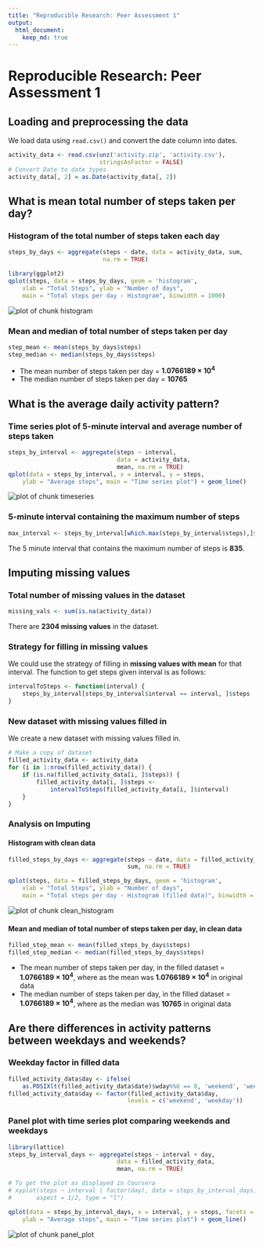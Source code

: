 ```yaml
---
title: "Reproducible Research: Peer Assessment 1"
output:
  html_document:
    keep_md: true
---
```


# Reproducible Research: Peer Assessment 1

## Loading and preprocessing the data

We load data using `read.csv()` and convert the date column into dates.


```r
activity_data <- read.csv(unz('activity.zip', 'activity.csv'),
                          stringsAsFactor = FALSE)
# Convert Date to date types
activity_data[, 2] = as.Date(activity_data[, 2])
```

## What is mean total number of steps taken per day?

### Histogram of the total number of steps taken each day


```r
steps_by_days <- aggregate(steps ~ date, data = activity_data, sum,
                           na.rm = TRUE)

library(ggplot2)
qplot(steps, data = steps_by_days, geom = 'histogram',
    xlab = "Total Steps", ylab = "Number of days",
    main = "Total steps per day - Histogram", binwidth = 1000)
```

![plot of chunk histogram](figure/histogram-1.png) 

### Mean and median of total number of steps taken per day


```r
step_mean <- mean(steps_by_days$steps)
step_median <- median(steps_by_days$steps)
```
* The mean number of steps taken per day = **1.0766189 &times; 10<sup>4</sup>**
* The median number of steps taken per day = **10765**


## What is the average daily activity pattern?

### Time series plot of 5-minute interval and average number of steps taken


```r
steps_by_interval <- aggregate(steps ~ interval,
                               data = activity_data,
                               mean, na.rm = TRUE)
qplot(data = steps_by_interval, x = interval, y = steps,
    ylab = "Average steps", main = "Time series plot") + geom_line()
```

![plot of chunk timeseries](figure/timeseries-1.png) 

### 5-minute interval containing the maximum number of steps


```r
max_interval <- steps_by_interval[which.max(steps_by_interval$steps),]$interval
```
The 5 minute interval that contains the maximum number of steps is
**835**.

## Imputing missing values

### Total number of missing values in the dataset


```r
missing_vals <- sum(is.na(activity_data))
```
There are **2304 missing values** in the dataset.

### Strategy for filling in missing values

We could use the strategy of filling in **missing values with mean** for that
 interval. The function to get steps given interval is as follows:


```r
intervalToSteps <- function(interval) {
    steps_by_interval[steps_by_interval$interval == interval, ]$steps
}
```

### New dataset with missing values filled in

We create a new dataset with missing values filled in.


```r
# Make a copy of dataset
filled_activity_data <- activity_data
for (i in 1:nrow(filled_activity_data)) {
    if (is.na(filled_activity_data[i, ]$steps)) {
        filled_activity_data[i, ]$steps <-
            intervalToSteps(filled_activity_data[i, ]$interval)
    }
}
```

### Analysis on Imputing

#### Histogram with clean data


```r
filled_steps_by_days <- aggregate(steps ~ date, data = filled_activity_data,
                                  sum, na.rm = TRUE)

qplot(steps, data = filled_steps_by_days, geom = 'histogram',
    xlab = "Total Steps", ylab = "Number of days",
    main = "Total steps per day - Histogram (filled data)", binwidth = 1000)
```

![plot of chunk clean_histogram](figure/clean_histogram-1.png) 

#### Mean and median of total number of steps taken per day, in clean data


```r
filled_step_mean <- mean(filled_steps_by_days$steps)
filled_step_median <- median(filled_steps_by_days$steps)
```
* The mean number of steps taken per day, in the filled dataset
= **1.0766189 &times; 10<sup>4</sup>**, where as the mean was **1.0766189 &times; 10<sup>4</sup>** in original data
* The median number of steps taken per day, in the filled dataset
= **1.0766189 &times; 10<sup>4</sup>**, where as the median was
**10765** in original data

## Are there differences in activity patterns between weekdays and weekends?

### Weekday factor in filled data


```r
filled_activity_data$day <- ifelse(
    as.POSIXlt(filled_activity_data$date)$wday%%6 == 0, 'weekend', 'weekday')
filled_activity_data$day <- factor(filled_activity_data$day,
                                  levels = c('weekend', 'weekday'))
```

### Panel plot with time series plot comparing weekends and weekdays


```r
library(lattice)
steps_by_interval_days <- aggregate(steps ~ interval + day,
                               data = filled_activity_data,
                               mean, na.rm = TRUE)

# To get the plot as displayed in Coursera
# xyplot(steps ~ interval | factor(day), data = steps_by_interval_days,
#       aspect = 1/2, type = "l")

qplot(data = steps_by_interval_days, x = interval, y = steps, facets = ~ day,
    ylab = "Average steps", main = "Time series plot") + geom_line()
```

![plot of chunk panel_plot](figure/panel_plot-1.png) 
